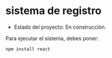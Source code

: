 <h1> sistema de registro</h1>

- Estado del proyecto: En construcción.

Para ejecutar el sistema, debes poner:

```npm install react```
